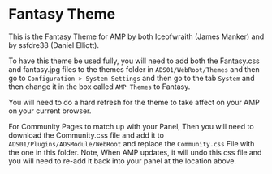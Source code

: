 # Fantasy Theme

This is the Fantasy Theme for AMP by both Iceofwraith (James Manker) and by ssfdre38 (Daniel Elliott).

To have this theme be used fully, you will need to add both the Fantasy.css and fantasy.jpg files to the themes folder in `ADS01/WebRoot/Themes` and then go to `Configuration > System Settings` and then go to the tab `System` and then change it in the box called `AMP Themes` to Fantasy.

You will need to do a hard refresh for the theme to take affect on your AMP on your current browser.

For Community Pages to match up with your Panel, Then you will need to download the Community.css file and add it to `ADS01/Plugins/ADSModule/WebRoot` and replace the `Community.css` File with the one in this folder. Note, When AMP updates, it will undo this css file and you will need to re-add it back into your panel at the location above.